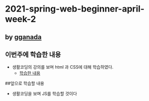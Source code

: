 # 2021-spring-web-beginner-april-week-2
## by [gganada](https://github.com/gganada)
## 이번주에 학습한 내용
- 생활코딩의 강의를 보며 html 과 CSS에 대해 학습하였다.
  -  [학습한 내용](https://gganada.github.io/JH_WebStudy/)

##앞으로 학습할 내용

- 생활코딩을 보며 JS를 학습할 것이다

